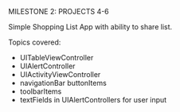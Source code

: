 MILESTONE 2: PROJECTS 4-6

Simple Shopping List App with ability to share list.

Topics covered:
  - UITableViewController
  - UIAlertController
  - UIActivityViewController
  - navigationBar buttonItems
  - toolbarItems
  - textFields in UIAlertControllers for user input

